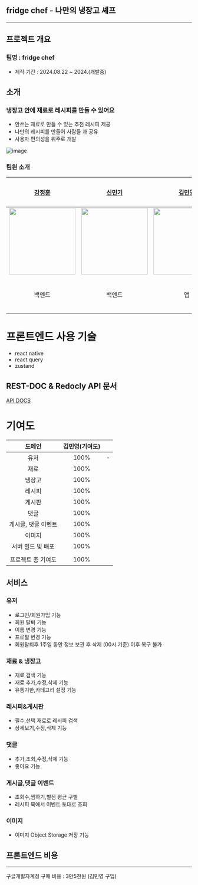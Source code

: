 ## fridge chef - 나만의 냉장고 셰프

---

## 프로젝트 개요
### 팀명 : fridge chef

- 제작 기간 : 2024.08.22 ~ 2024.(개발중)

## 소개
### 냉장고 안에 재료로 레시피를 만들 수 있어요

- 안쓰는 재료로 만들 수 있는 추천 레시피 제공
- 나만의 레시피를 만들어 사람들 과 공유
- 사용자 편의성을 위주로 개발

![image](https://url/image.png)


### 팀원 소개

| [강정훈](https://github.com/JHKoder) | [신민기](https://github.com/ABCganada) | [김민영](https://github.com/alsendrha) | 이서인  |
|:-----------------------:|:-----------------------------------:|:-----------------------------------:|:----:|
| <img src="https://avatars.githubusercontent.com/u/105915960?v=4" width="180"/> | <img src="https://avatars.githubusercontent.com/u/96655921?s=96&v=4" width="180"/> |<img src="https://avatars.githubusercontent.com/u/95726561?s=96&v=4" width="180"/> |         |
| 백엔드  |  백엔드 |  앱 |  디자이너   |

# 프론트엔드 사용 기술
- react native
- react query
- zustand

## REST-DOC & Redocly API 문서
[API DOCS](https://fridgebe.site/docs.html)

# 기여도

|     도메인     | 김민영(기여도) |  |
|:-----------:|:--------:|:--------:|
|     유저      |   100%   |    -     |
|     재료      |   100%    |       |
|     냉장고     |   100%    |       |
|     레시피     |   100%    |       |
|     게시판     |   100%   |        |
|     댓글      |   100%   |        |
| 게시글, 댓글 이벤트 |   100%   |        |
|     이미지     |   100%   |        |
| 서버 빌드 및 배포  |   100%   |        |
|             |          |          |
| 프로젝트 총 기여도  |   100%    |       |

## 서비스
### 유저
- 로그인/회원가입 기능
- 회원 탈퇴 기능
- 이름 변경 기능
- 프로필 변경 기능
- 회원탈퇴후 1주일 동안 정보 보관 후 삭제 (00시 기준) 이후 복구 불가
### 재료 & 냉장고
- 재료 검색 기능
- 재료 추가,수정,삭제 기능
- 유통기한,카테고리 설정 기능
### 레시피&게시판
- 필수,선택 재료로 레시피 검색
- 상세보기,수정,삭제 기능
### 댓글
- 추가,조회,수정,삭제 기능
- 좋아요 기능
### 게시글,댓글 이벤트
- 조회수,찜하기,별점 평균 구별
- 레시피 북에서 이벤트 토대로 조회
### 이미지
- 이미지 Object Storage 저장 기능

## 프론트엔드 비용

---

구글개발자계정 구매 비용 : 3만5천원 (김민영 구입)<p>




